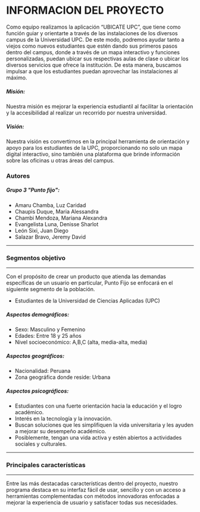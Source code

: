# INFORMACION DEL PROYECTO
Como equipo realizamos la aplicación “UBICATE UPC”, que tiene como función guiar y orientarte a través de las instalaciones de los diversos campus de la Universidad UPC. De este modo, podremos ayudar tanto a viejos como nuevos estudiantes que estén dando sus primeros pasos dentro del campus, donde a través de un mapa interactivo y funciones personalizadas, puedan ubicar sus respectivas aulas de clase o ubicar los diversos servicios que ofrece la institución. De esta manera, buscamos impulsar a que los estudiantes puedan aprovechar las instalaciones al máximo.

##### Misión:
Nuestra misión es mejorar la experiencia estudiantil al facilitar la orientación y la accesibilidad al realizar un recorrido por nuestra universidad.

##### Visión:
Nuestra visión es convertirnos en la principal herramienta de orientación y apoyo para los estudiantes de la UPC, proporcionando no solo un mapa digital interactivo, sino también una plataforma que brinde información sobre las oficinas u otras áreas del campus.


### Autores
##### Grupo 3 "Punto fijo":
- Amaru Chamba, Luz Caridad
- Chaupis Duque, Maria Alessandra
- Chambi Mendoza, Mariana Alexandra
- Evangelista Luna, Denisse Sharlot
- León Sixi, Juan Diego
- Salazar Bravo, Jeremy David 

------
### Segmentos objetivo
------
Con el propósito de crear un producto que atienda las demandas específicas de un usuario en particular, Punto Fijo se enfocará en el siguiente segmento de la población.
- Estudiantes de la Universidad de Ciencias Aplicadas (UPC)

##### Aspectos demográficos:
- Sexo: Masculino y Femenino
- Edades: Entre 18 y 25 años
- Nivel socioeconómico: A,B,C (alta, media-alta, media)

##### Aspectos geográficos:
- Nacionalidad: Peruana 
- Zona geográfica donde reside: Urbana

##### Aspectos psicográficos:
- Estudiantes con una fuerte orientación hacia la educación y el logro académico.
- Interés en la tecnología y la innovación.
- Buscan soluciones que les simplifiquen la vida universitaria y les ayuden a mejorar su desempeño académico.
- Posiblemente, tengan una vida activa y estén abiertos a actividades sociales y culturales.

------
### Principales características
------
Entre las más destacadas características dentro del proyecto, nuestro programa destaca en su interfaz fácil de usar, sencillo y con un acceso a herramientas complementadas con métodos innovadoras enfocadas a mejorar la experiencia de usuario y satisfacer todas sus necesidades.
